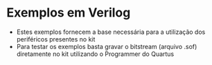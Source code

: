 # Exemplos em Verilog    

 - Estes exemplos fornecem a base necessária para a utilização dos periféricos presentes no kit
 - Para testar os exemplos basta gravar o bitstream (arquivo .sof) diretamente no kit utilizando o Programmer do Quartus
